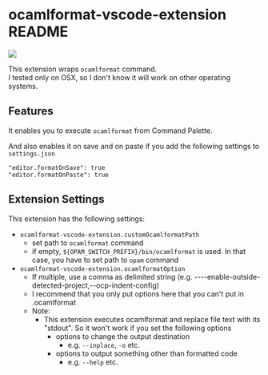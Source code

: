 # ocamlformat-vscode-extension README

![](https://github.com/hoddy3190/ocamlformat-vscode-extension/workflows/test/badge.svg)

This extension wraps `ocamlformat` command.  
I tested only on OSX, so I don't know it will work on other operating systems.

## Features

It enables you to execute `ocamlformat` from Command Palette.

And also enables it on save and on paste if you add the following settings to `settings.json`

```
"editor.formatOnSave": true
"editor.formatOnPaste": true
```

## Extension Settings

This extension has the following settings:

- `ocamlformat-vscode-extension.customOcamlformatPath`
  - set path to `ocamlformat` command
  - if empty, `${OPAM_SWITCH_PREFIX}/bin/ocamlformat` is used. In that case, you have to set path to `opam` command
- `ocamlformat-vscode-extension.ocamlformatOption`
  - If multiple, use a comma as delimited string (e.g. ----enable-outside-detected-project,--ocp-indent-config)
  - I recommend that you only put options here that you can't put in .ocamlformat
  - Note:
    - This extension executes ocamlformat and replace file text with its "stdout". So it won't work if you set the following options
      - options to change the output destination
        - e.g. `--inplace`, `-o` etc.
      - options to output something other than formatted code
        - e.g. `--help` etc.
